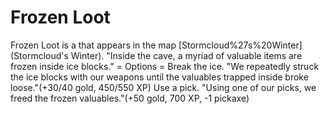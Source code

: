 # Frozen Loot

Frozen Loot is a that appears in the map [Stormcloud%27s%20Winter](Stormcloud's Winter).
"Inside the cave, a myriad of valuable items are frozen inside ice blocks."
= Options =
Break the ice.
"We repeatedly struck the ice blocks with our weapons until the valuables trapped inside broke loose."(+30/40 gold, 450/550 XP)
Use a pick.
"Using one of our picks, we freed the frozen valuables."(+50 gold, 700 XP, -1 pickaxe)